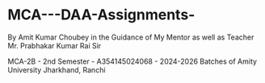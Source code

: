 # MCA---DAA-Assignments-

By Amit Kumar Choubey in the Guidance of My Mentor as well as Teacher Mr. Prabhakar Kumar Rai Sir 

MCA-2B - 2nd Semester - A354145024068 - 2024-2026 Batches of Amity University Jharkhand, Ranchi
